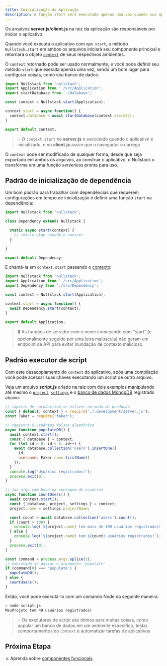 ```yaml
---
title: Inicialização da Aplicação
description: A função start será executada apenas uma vez quando sua aplicação for carregada e é um bom lugar para configurar seu contexto
---
```


Os arquivos **server.js**/**client.js** na raiz da aplicação são responsáveis por iniciar o aplicativo.

Quando você executa o aplicativo com `npm start`, o método `Nullstack.start` em ambos os arquivos iniciará seu componente principal e retornará o objeto [`context`](/pt-br/contexto) de seus respectivos ambientes.

O `context` retornado pode ser usado normalmente, e você pode definir seu método `start` que executa apenas uma vez, sendo um bom lugar para configurar coisas, como seu banco de dados:

```jsx
import Nullstack from 'nullstack';
import Application from './src/Application';
import startDatabase from './database';

const context = Nullstack.start(Application);

context.start = async function() {
  context.database = await startDatabase(context.secrets);
}

export default context;
```

> 💡 O `context.start` no **server.js** é executado quando o aplicativo é inicializado, e no **client.js** assim que o navegador o carrega

O `context` pode ser modificado de qualquer forma, desde que seja exportado em ambos os arquivos, ao construir o aplicativo, o Nullstack o transforma em uma função *serverless* pronta para uso.

## Padrão de inicialização de dependência

Um bom padrão para trabalhar com dependências que requerem configurações em tempo de inicialização é definir uma função `start` na dependência:

```jsx
import Nullstack from 'nullstack';

class Dependency extends Nullstack {

  static async start(context) {
    // inicie algo usando o context
  }

}

export default Dependency;
```

E chamá-la em `context.start` passando o [contexto](/pt-br/contexto):

```jsx
import Nullstack from 'nullstack';
import Application from './src/Application';
import Dependency from './src/Dependency';

const context = Nullstack.start(Application);

context.start = async function() {
  await Dependency.start(context);
}

export default Application;
```

> 🔒 As funções de servidor com o nome começando com "start" (e opcionalmente seguido por uma letra maiúscula) não geram um endpoint de API para evitar inundação de contexto malicioso.

## Padrão executor de script

Com este desacoplamento do `context` do aplicativo, após uma compilação você pode acessar suas chaves executando um script de outro arquivo.

Veja um arquivo **script.js** criado na raiz com dois exemplos manipulando até mesmo o [`project`](/pt-br/contexto-project), [`settings`](/pt-br/contexto-settings) e o [banco de dados MongoDB](/pt-br/como-usar-mongodb-com-nullstack) registrado abaixo:

```jsx
// importe de .production se estiver em modo de produção
const { default: context } = require('./.development/server.js');
const Faker = require('faker');

// registra 5 usuários falsos aleatórios
async function populateDB() {
  await context.start();
  const { database } = context;
  for (let id = 0; id < 5; id++) {
    await database.collection('users').insertOne({
      id,
      username: Faker.name.firstName()
    });
  }
  console.log('Usuários registrados!');
  process.exit(0);
}

// faz algo com base na contagem de usuários
async function countUsers() {
  await context.start();
  const { database, project, settings } = context;
  project.name = settings.projectName;

  const count = await database.collection('users').count();
  if (count > 100) {
    console.log(`${project.name} tem mais de 100 usuários registrados!`);
  } else {
    console.log(`${project.name} tem ${count} usuários registrados!`);
  }
  process.exit(0);
}

const command = process.argv.splice(2);
// executado se passar o argumento 'populate'
if (command[0] === 'populate') {
  populateDB();
} else {
  countUsers();
}
```

Então, você pode executá-lo com um comando Node da seguinte maneira:

```bash
> node script.js
MeuProjeto tem 49 usuários registrados!
```

> 💡 Os executores de script são ótimos para muitas coisas, como popular um banco de dados em um ambiente específico, testar comportamentos do `context` e automatizar tarefas de aplicativos

## Próxima Etapa

⚔ Aprenda sobre [componentes funcionais](/pt-br/componentes-funcionais).